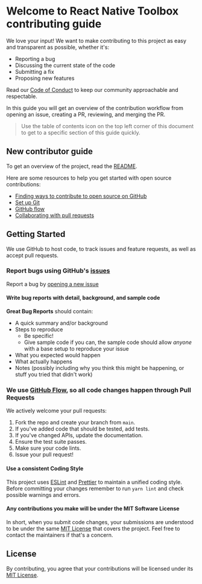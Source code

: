 # Welcome to React Native Toolbox contributing guide <!-- omit in toc -->

We love your input! We want to make contributing to this project as easy and transparent as possible, whether it's:

- Reporting a bug
- Discussing the current state of the code
- Submitting a fix
- Proposing new features

Read our [Code of Conduct](./CODE_OF_CONDUCT.md) to keep our community approachable and respectable.

In this guide you will get an overview of the contribution workflow from opening an issue, creating a PR, reviewing, and merging the PR.

> Use the table of contents icon on the top left corner of this document to get to a specific section of this guide quickly.

## New contributor guide

To get an overview of the project, read the [README](README.md).

Here are some resources to help you get started with open source contributions:

- [Finding ways to contribute to open source on GitHub](https://docs.github.com/en/get-started/exploring-projects-on-github/finding-ways-to-contribute-to-open-source-on-github)
- [Set up Git](https://docs.github.com/en/get-started/quickstart/set-up-git)
- [GitHub flow](https://docs.github.com/en/get-started/quickstart/github-flow)
- [Collaborating with pull requests](https://docs.github.com/en/github/collaborating-with-pull-requests)

## Getting Started

We use GitHub to host code, to track issues and feature requests, as well as accept pull requests.

### Report bugs using GitHub's [issues](https://github.com/Forward-Software/react-native-toolbox/issues)

Report a bug by [opening a new issue](https://github.com/Forward-Software/react-native-toolbox/issues/new/choose)

#### Write bug reports with detail, background, and sample code

**Great Bug Reports** should contain:

- A quick summary and/or background
- Steps to reproduce
  - Be specific!
  - Give sample code if you can, the sample code should allow _anyone_ with a base setup to reproduce your issue
- What you expected would happen
- What actually happens
- Notes (possibly including why you think this might be happening, or stuff you tried that didn't work)

### We use [GitHub Flow](https://guides.github.com/introduction/flow/index.html), so all code changes happen through Pull Requests

We actively welcome your pull requests:

1. Fork the repo and create your branch from `main`.
2. If you've added code that should be tested, add tests.
3. If you've changed APIs, update the documentation.
4. Ensure the test suite passes.
5. Make sure your code lints.
6. Issue your pull request!

#### Use a consistent Coding Style

This project uses [ESLint](https://eslint.org/) and [Prettier](https://prettier.io/) to maintain a unified coding style.
Before committing your changes remember to run `yarn lint` and check possible warnings and errors.

#### Any contributions you make will be under the MIT Software License

In short, when you submit code changes, your submissions are understood to be under the same [MIT License](http://choosealicense.com/licenses/mit/) that covers the project.
Feel free to contact the maintainers if that's a concern.

## License

By contributing, you agree that your contributions will be licensed under its [MIT License](LICENSE).
